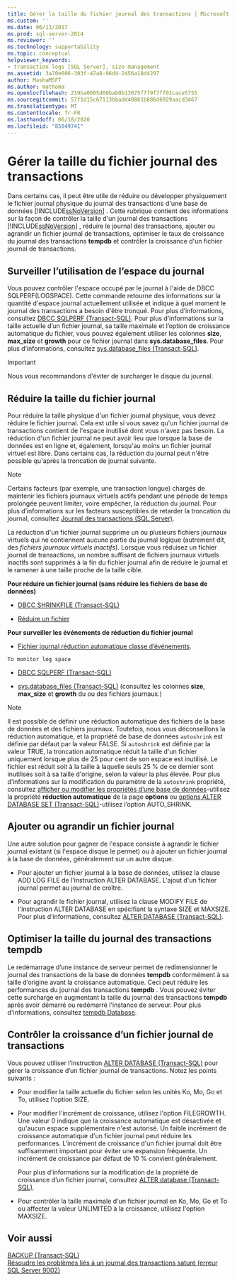 ```yaml
---
title: Gérer la taille du fichier journal des transactions | Microsoft Docs
ms.custom: ''
ms.date: 06/13/2017
ms.prod: sql-server-2014
ms.reviewer: ''
ms.technology: supportability
ms.topic: conceptual
helpviewer_keywords:
- transaction logs [SQL Server], size management
ms.assetid: 3a70e606-303f-47a8-96d4-2456a18d4297
author: MashaMSFT
ms.author: mathoma
ms.openlocfilehash: 219ba0605d60bab0b13675f7f9f7ff01cace5755
ms.sourcegitcommit: 57f1d15c67113bbadd40861b886d6929aacd3467
ms.translationtype: MT
ms.contentlocale: fr-FR
ms.lasthandoff: 06/18/2020
ms.locfileid: "85049741"
---
```

# <a name="manage-the-size-of-the-transaction-log-file"></a>Gérer la taille du fichier journal des transactions
  Dans certains cas, il peut être utile de réduire ou développer physiquement le fichier journal physique du journal des transactions d'une base de données [!INCLUDE[ssNoVersion](../../includes/ssnoversion-md.md)] . Cette rubrique contient des informations sur la façon de contrôler la taille d'un journal des transactions [!INCLUDE[ssNoVersion](../../includes/ssnoversion-md.md)] , réduire le journal des transactions, ajouter ou agrandir un fichier journal de transactions, optimiser le taux de croissance du journal des transactions **tempdb** et contrôler la croissance d'un fichier journal de transactions.  
  
  
##  <a name="monitor-log-space-use"></a><a name="MonitorSpaceUse"></a>Surveiller l’utilisation de l’espace du journal  
 Vous pouvez contrôler l'espace occupé par le journal à l'aide de DBCC SQLPERF(LOGSPACE). Cette commande retourne des informations sur la quantité d'espace journal actuellement utilisée et indique à quel moment le journal des transactions a besoin d'être tronqué. Pour plus d’informations, consultez [DBCC SQLPERF &#40;Transact-SQL&#41;](/sql/t-sql/database-console-commands/dbcc-sqlperf-transact-sql). Pour plus d’informations sur la taille actuelle d’un fichier journal, sa taille maximale et l’option de croissance automatique du fichier, vous pouvez également utiliser les colonnes **size**, **max_size** et **growth** pour ce fichier journal dans **sys.database_files**. Pour plus d’informations, consultez [sys.database_files &#40;Transact-SQL&#41;](/sql/relational-databases/system-catalog-views/sys-database-files-transact-sql).  
  
> [!IMPORTANT]  
>  Nous vous recommandons d'éviter de surcharger le disque du journal.  
  
  
##  <a name="shrink-the-size-of-the-log-file"></a><a name="ShrinkSize"></a>Réduire la taille du fichier journal  
 Pour réduire la taille physique d'un fichier journal physique, vous devez réduire le fichier journal. Cela est utile si vous savez qu'un fichier journal de transactions contient de l'espace inutilisé dont vous n'avez pas besoin. La réduction d'un fichier journal ne peut avoir lieu que lorsque la base de données est en ligne et, également, lorsqu'au moins un fichier journal virtuel est libre. Dans certains cas, la réduction du journal peut n'être possible qu'après la troncation de journal suivante.  
  
> [!NOTE]  
>  Certains facteurs (par exemple, une transaction longue) chargés de maintenir les fichiers journaux virtuels actifs pendant une période de temps prolongée peuvent limiter, voire empêcher, la réduction du journal. Pour plus d’informations sur les facteurs susceptibles de retarder la troncation du journal, consultez [Journal des transactions &#40;SQL Server&#41;](the-transaction-log-sql-server.md).  
  
 La réduction d'un fichier journal supprime un ou plusieurs fichiers journaux virtuels qui ne contiennent aucune partie du journal logique (autrement dit, des *fichiers journaux virtuels inactifs*). Lorsque vous réduisez un fichier journal de transactions, un nombre suffisant de fichiers journaux virtuels inactifs sont supprimés à la fin du fichier journal afin de réduire le journal et le ramener à une taille proche de la taille cible.  
  
 **Pour réduire un fichier journal (sans réduire les fichiers de base de données)**  
  
-   [DBCC SHRINKFILE &#40;Transact-SQL&#41;](/sql/t-sql/database-console-commands/dbcc-shrinkfile-transact-sql)  
  
-   [Réduire un fichier](../databases/shrink-a-file.md)  
  
 **Pour surveiller les événements de réduction du fichier journal**  
  
-   [Fichier journal réduction automatique classe d’événements](../event-classes/log-file-auto-shrink-event-class.md).  
  
 `To monitor log space`  
  
-   [DBCC SQLPERF &#40;Transact-SQL&#41;](/sql/t-sql/database-console-commands/dbcc-sqlperf-transact-sql)  
  
-   [sys.database_files &#40;Transact-SQL&#41;](/sql/relational-databases/system-catalog-views/sys-database-files-transact-sql) (consultez les colonnes **size**, **max_size** et **growth** du ou des fichiers journaux.)  
  
> [!NOTE]  
>  Il est possible de définir une réduction automatique des fichiers de la base de données et des fichiers journaux. Toutefois, nous vous déconseillons la réduction automatique, et la propriété de base de données `autoshrink` est définie par défaut par la valeur FALSE. Si `autoshrink` est définie par la valeur TRUE, la troncation automatique réduit la taille d'un fichier uniquement lorsque plus de 25 pour cent de son espace est inutilisé. Le fichier est réduit soit à la taille à laquelle seuls 25 % de ce dernier sont inutilisés soit à sa taille d'origine, selon la valeur la plus élevée. Pour plus d’informations sur la modification du paramètre de la `autoshrink` propriété, consultez [afficher ou modifier les propriétés d’une base de données](../databases/view-or-change-the-properties-of-a-database.md)-utilisez la propriété **réduction automatique** de la page **options** ou [options ALTER DATABASE SET &#40;Transact-SQL&#41;](/sql/t-sql/statements/alter-database-transact-sql-set-options)-utilisez l’option AUTO_SHRINK.  
  
  
##  <a name="add-or-enlarge-a-log-file"></a><a name="AddOrEnlarge"></a>Ajouter ou agrandir un fichier journal  
 Une autre solution pour gagner de l'espace consiste à agrandir le fichier journal existant (si l'espace disque le permet) ou à ajouter un fichier journal à la base de données, généralement sur un autre disque.  
  
-   Pour ajouter un fichier journal à la base de données, utilisez la clause ADD LOG FILE de l'instruction ALTER DATABASE. L'ajout d'un fichier journal permet au journal de croître.  
  
-   Pour agrandir le fichier journal, utilisez la clause MODIFY FILE de l'instruction ALTER DATABASE en spécifiant la syntaxe SIZE et MAXSIZE. Pour plus d’informations, consultez [ALTER DATABASE &#40;Transact-SQL&#41;](/sql/t-sql/statements/alter-database-transact-sql).  
  
  
##  <a name="optimize-the-size-of-the-tempdb-transaction-log"></a><a name="tempdbOptimize"></a>Optimiser la taille du journal des transactions tempdb  
 Le redémarrage d’une instance de serveur permet de redimensionner le journal des transactions de la base de données **tempdb** conformément à sa taille d’origine avant la croissance automatique. Ceci peut réduire les performances du journal des transactions **tempdb** . Vous pouvez éviter cette surcharge en augmentant la taille du journal des transactions **tempdb** après avoir démarré ou redémarré l'instance de serveur. Pour plus d'informations, consultez [tempdb Database](../databases/tempdb-database.md).  
  
  
##  <a name="control-the-growth-of-a-transaction-log-file"></a><a name="ControlGrowth"></a>Contrôler la croissance d’un fichier journal de transactions  
 Vous pouvez utiliser l’instruction [ALTER DATABASE &#40;Transact-SQL&#41;](/sql/t-sql/statements/alter-database-transact-sql) pour gérer la croissance d’un fichier journal de transactions. Notez les points suivants :  
  
-   Pour modifier la taille actuelle du fichier selon les unités Ko, Mo, Go et To, utilisez l'option SIZE.  
  
-   Pour modifier l'incrément de croissance, utilisez l'option FILEGROWTH. Une valeur 0 indique que la croissance automatique est désactivée et qu'aucun espace supplémentaire n'est autorisé. Un faible incrément de croissance automatique d'un fichier journal peut réduire les performances. L'incrément de croissance d'un fichier journal doit être suffisamment important pour éviter une expansion fréquente. Un incrément de croissance par défaut de 10 % convient généralement.  
  
     Pour plus d’informations sur la modification de la propriété de croissance d’un fichier journal, consultez [ALTER database &#40;Transact-SQL&#41;](/sql/t-sql/statements/alter-database-transact-sql).  
  
-   Pour contrôler la taille maximale d'un fichier journal en Ko, Mo, Go et To ou affecter la valeur UNLIMITED à la croissance, utilisez l'option MAXSIZE.  
  
  
## <a name="see-also"></a>Voir aussi  
 [BACKUP &#40;Transact-SQL&#41;](/sql/t-sql/statements/backup-transact-sql)   
 [Résoudre les problèmes liés à un journal des transactions saturé &#40;erreur SQL Server 9002&#41;](troubleshoot-a-full-transaction-log-sql-server-error-9002.md)  
  
  
